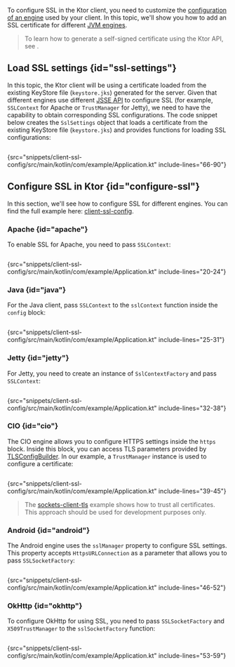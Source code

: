 [//]: # (title: SSL)

<show-structure for="chapter" depth="2"/>

<tldr>
<var name="example_name" value="client-ssl-config"/>
<include from="lib.topic" element-id="download_example"/>
</tldr>

To configure SSL in the Ktor client, you need to customize the [configuration of an engine](http-client_engines.md#configure) used by your client.
In this topic, we'll show you how to add an SSL certificate for different [JVM engines](http-client_engines.md#jvm).

> To learn how to generate a self-signed certificate using the Ktor API, see [](ssl.md#self-signed).


## Load SSL settings {id="ssl-settings"}

In this topic, the Ktor client will be using a certificate loaded from the existing KeyStore file (`keystore.jks`) generated for the server.
Given that different engines use different [JSSE API](https://docs.oracle.com/en/java/javase/17/security/java-secure-socket-extension-jsse-reference-guide.html#GUID-B7AB25FA-7F0C-4EFA-A827-813B2CE7FBDC) to configure SSL (for example, `SSLContext` for Apache or `TrustManager` for Jetty), we need to have the capability to obtain corresponding SSL configurations. The code snippet below creates the `SslSettings` object that loads a certificate from the existing KeyStore file (`keystore.jks`) and provides functions for loading SSL configurations:

```kotlin
```
{src="snippets/client-ssl-config/src/main/kotlin/com/example/Application.kt" include-lines="66-90"}

## Configure SSL in Ktor {id="configure-ssl"}

In this section, we'll see how to configure SSL for different engines.
You can find the full example here: [client-ssl-config](https://github.com/ktorio/ktor-documentation/tree/%ktor_version%/codeSnippets/snippets/client-ssl-config).

### Apache {id="apache"}

To enable SSL for Apache, you need to pass `SSLContext`:

```kotlin
```
{src="snippets/client-ssl-config/src/main/kotlin/com/example/Application.kt" include-lines="20-24"}


### Java {id="java"}

For the Java client, pass `SSLContext` to the `sslContext` function inside the `config` block:

```kotlin
```
{src="snippets/client-ssl-config/src/main/kotlin/com/example/Application.kt" include-lines="25-31"}


### Jetty {id="jetty"}

For Jetty, you need to create an instance of `SslContextFactory` and pass `SSLContext`:

```kotlin
```
{src="snippets/client-ssl-config/src/main/kotlin/com/example/Application.kt" include-lines="32-38"}


### CIO {id="cio"}

The CIO engine allows you to configure HTTPS settings inside the `https` block.
Inside this block, you can access TLS parameters provided by [TLSConfigBuilder](https://api.ktor.io/ktor-network/ktor-network-tls/io.ktor.network.tls/-t-l-s-config-builder/index.html).
In our example, a `TrustManager` instance is used to configure a certificate:

```kotlin
```
{src="snippets/client-ssl-config/src/main/kotlin/com/example/Application.kt" include-lines="39-45"}

> The [sockets-client-tls](https://github.com/ktorio/ktor-documentation/tree/%ktor_version%/codeSnippets/snippets/sockets-client-tls) example shows how to trust all certificates.
> This approach should be used for development purposes only.


### Android {id="android"}

The Android engine uses the `sslManager` property to configure SSL settings. 
This property accepts `HttpsURLConnection` as a parameter that allows you to pass `SSLSocketFactory`:

```kotlin
```
{src="snippets/client-ssl-config/src/main/kotlin/com/example/Application.kt" include-lines="46-52"}


### OkHttp {id="okhttp"}

To configure OkHttp for using SSL, you need to pass `SSLSocketFactory` and `X509TrustManager` to the `sslSocketFactory` function:

```kotlin
```
{src="snippets/client-ssl-config/src/main/kotlin/com/example/Application.kt" include-lines="53-59"}

